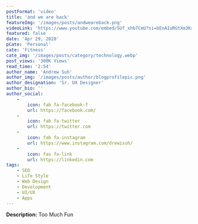 ```yaml
---
postFormat: 'video'
title: 'and we are back'
featureImg: '/images/posts/andweareback.png'
videoLink: 'https://www.youtube.com/embed/SUf_xhb7CmU?si=bEnAIuRGtXm3Kx-8'
featured: false
date: 'Apr 29, 2020'
pCate: 'Personal'
cate: 'Fitness'
cate_img: '/images/posts/category/technology.webp'
post_views: '300K Views'
read_time: '2:54'
author_name: 'Andrew Suh'
author_img: '/images/posts/author/blogprofilepic.png'
author_designation: 'Sr. UX Designer'
author_bio: ''
author_social:
    -
        icon: fab fa-facebook-f
        url: https://facebook.com/
    -
        icon: fab fa-twitter
        url: https://twitter.com
    -
        icon: fab fa-instagram
        url: https://www.instagram.com/drewisuh/
    - 
        icon: fas fa-link
        url: https://linkedin.com
tags: 
    - SEO
    - Life Style
    - Web Design
    - Development
    - UI/UX
    - Apps
---
```


**Description:** Too Much Fun





